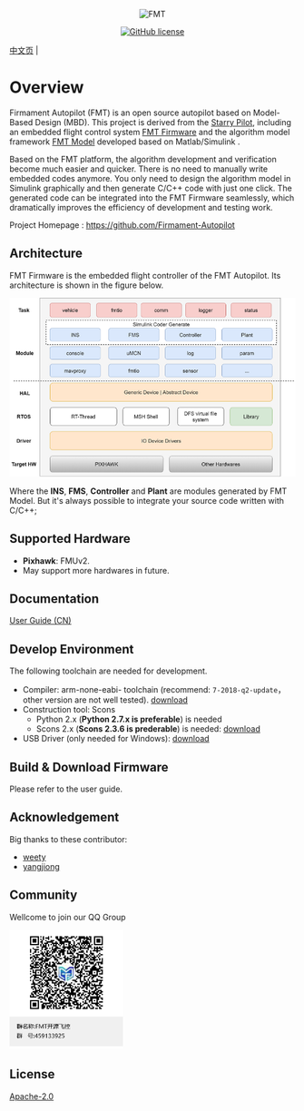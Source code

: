 <p align="center"><img width="200" src="https://github.com/Firmament-Autopilot/fmt_user_guide_cn/blob/master/figures/logo.png" alt=FMT logo"></p>

<p align="center">
  <a href="/LICENSE"><img src="https://img.shields.io/badge/license-Apache--2.0-brightgreen" alt="GitHub license" /></a>
</p>

[中文页](README_cn.md) |

Overview
============================
Firmament Autopilot (FMT) is an open source autopilot based on Model-Based Design (MBD). This project is derived from the [Starry Pilot](https://github.com/JcZou/StarryPilot), including an embedded flight control system [FMT Firmware](https://github.com/FirmamentPilot/FMT_Firmware) and the algorithm model framework [FMT Model](https://github.com/FirmamentPilot/FMT_Model) developed based on Matlab/Simulink .

Based on the FMT platform, the algorithm development and verification become much easier and quicker. There is no need to manually write embedded codes anymore. You only need to design the algorithm model in Simulink graphically and then generate C/C++ code with just one click. The generated code can be integrated into the FMT Firmware seamlessly, which dramatically improves the efficiency of development and testing work.

Project Homepage : https://github.com/Firmament-Autopilot

## Architecture
FMT Firmware is the embedded flight controller of the FMT Autopilot. Its architecture is shown in the figure below.

![fmt_structure](figures/fmt_struct.png)

Where the **INS**, **FMS**, **Controller** and **Plant** are modules generated by FMT Model. But it's always possible to integrate your source code written with C/C++;

## Supported Hardware
- **Pixhawk**: FMUv2.
-  May support more hardwares in future. 

## Documentation
[User Guide (CN)](https://github.com/FirmamentPilot/fmt_user_guide_cn)

## Develop Environment
The following toolchain are needed for development.

- Compiler: arm-none-eabi- toolchain (recommend: `7-2018-q2-update`，other version are not well tested). [download](https://developer.arm.com/tools-and-software/open-source-software/developer-tools/gnu-toolchain/gnu-rm/downloads)
- Construction tool: Scons
  - Python 2.x (**Python 2.7.x is preferable**) is needed
  - Scons 2.x (**Scons 2.3.6 is prederable**) is needed: [download](https://sourceforge.net/projects/scons/files/scons/2.3.6/)
- USB Driver (only needed for Windows): [download](https://www.st.com/en/development-tools/stsw-stm32102.html)
  
## Build & Download Firmware
Please refer to the user guide.

## Acknowledgement
Big thanks to these contributor:
- [weety](https://github.com/weety)
- [yangjiong](https://github.com/yangjion)

## Community
Wellcome to join our QQ Group
<p align="left"><img width="200" src="figures/QR_code.png" alt=QR code"></p>
  
## License
[Apache-2.0](./LICENSE)
